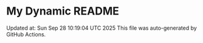 # My Dynamic README
Updated at: Sun Sep 28 10:19:04 UTC 2025
This file was auto-generated by GitHub Actions.
